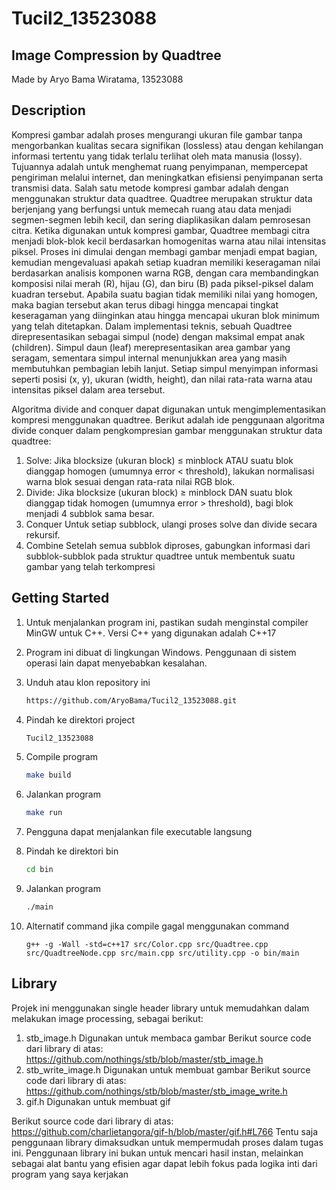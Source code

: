 # Tucil2_13523088
## Image Compression by Quadtree
Made by Aryo Bama Wiratama, 13523088

## Description
Kompresi gambar adalah proses mengurangi ukuran file gambar tanpa mengorbankan kualitas secara signifikan (lossless) atau dengan kehilangan informasi tertentu yang tidak terlalu terlihat oleh mata manusia (lossy). Tujuannya adalah untuk menghemat ruang penyimpanan, mempercepat pengiriman melalui internet, dan meningkatkan efisiensi penyimpanan serta transmisi data. Salah satu metode kompresi gambar adalah dengan menggunakan struktur data quadtree. Quadtree merupakan struktur data berjenjang yang berfungsi untuk memecah ruang atau data menjadi segmen-segmen lebih kecil, dan sering diaplikasikan dalam pemrosesan citra. Ketika digunakan untuk kompresi gambar, Quadtree membagi citra menjadi blok-blok kecil berdasarkan homogenitas warna atau nilai intensitas piksel. Proses ini dimulai dengan membagi gambar menjadi empat bagian, kemudian mengevaluasi apakah setiap kuadran memiliki keseragaman nilai berdasarkan analisis komponen warna RGB, dengan cara membandingkan komposisi nilai merah (R), hijau (G), dan biru (B) pada piksel-piksel dalam kuadran tersebut. Apabila suatu bagian tidak memiliki nilai yang homogen, maka bagian tersebut akan terus dibagi hingga mencapai tingkat keseragaman yang diinginkan atau hingga mencapai ukuran blok minimum yang telah ditetapkan.
Dalam implementasi teknis, sebuah Quadtree direpresentasikan sebagai simpul (node) dengan maksimal empat anak (children). Simpul daun (leaf) merepresentasikan area gambar yang seragam, sementara simpul internal menunjukkan area yang masih membutuhkan pembagian lebih lanjut. Setiap simpul menyimpan informasi seperti posisi (x, y), ukuran (width, height), dan nilai rata-rata warna atau intensitas piksel dalam area tersebut.

Algoritma divide and conquer dapat digunakan untuk mengimplementasikan kompresi menggunakan quadtree. Berikut adalah ide penggunaan algoritma divide conquer dalam pengkompresian gambar menggunakan struktur data quadtree:

1.	Solve: 
Jika blocksize (ukuran block) ≤ minblock ATAU suatu blok dianggap homogen (umumnya error < threshold), lakukan normalisasi warna blok sesuai dengan rata-rata nilai RGB blok.
2.	Divide:
Jika blocksize (ukuran block) ≥ minblock DAN suatu blok dianggap tidak homogen (umumnya error > threshold), bagi blok menjadi 4 subblok sama besar.
3.	Conquer
Untuk setiap subblock, ulangi proses solve dan divide secara rekursif.
4.	Combine
Setelah semua subblok diproses, gabungkan informasi dari subblok-subblok pada struktur quadtree untuk membentuk suatu gambar yang telah terkompresi


## Getting Started
1. Untuk menjalankan program ini, pastikan sudah menginstal compiler MinGW untuk C++. Versi C++ yang digunakan adalah C++17
2. Program ini dibuat di lingkungan Windows. Penggunaan di sistem operasi lain dapat menyebabkan kesalahan.
3. Unduh atau klon repository ini
   ```bash
   https://github.com/AryoBama/Tucil2_13523088.git
   ```
4. Pindah ke direktori project
   ```bash
   Tucil2_13523088
   ```
5. Compile program
   ```bash
   make build
   ```
6. Jalankan program
   ```bash
   make run
   ```
7. Pengguna dapat menjalankan file executable langsung

8. Pindah ke direktori bin
   ```bash
   cd bin
   ```
9. Jalankan program
   ```bash
   ./main
   ```
10. Alternatif command jika compile gagal menggunakan command
    ```
    g++ -g -Wall -std=c++17 src/Color.cpp src/Quadtree.cpp src/QuadtreeNode.cpp src/main.cpp src/utility.cpp -o bin/main
    ```
## Library
Projek ini menggunakan single header library untuk memudahkan dalam melakukan image processing, sebagai berikut:
1.	stb_image.h
Digunakan untuk membaca gambar
Berikut source code dari library di atas: 
https://github.com/nothings/stb/blob/master/stb_image.h
2.	stb_write_image.h
Digunakan untuk membuat gambar
Berikut source code dari library di atas:
https://github.com/nothings/stb/blob/master/stb_image_write.h
3.	gif.h
Digunakan untuk membuat gif

Berikut source code dari library di atas:
https://github.com/charlietangora/gif-h/blob/master/gif.h#L766
Tentu saja penggunaan library dimaksudkan untuk mempermudah proses dalam tugas ini. Penggunaan library ini bukan untuk mencari hasil instan, melainkan sebagai alat bantu yang efisien agar dapat lebih fokus pada logika inti dari program yang saya kerjakan
